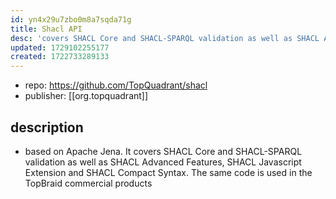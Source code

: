 ```yaml
---
id: yn4x29u7zbo0m8a7sqda71g
title: Shacl API
desc: 'covers SHACL Core and SHACL-SPARQL validation as well as SHACL Advanced Features, SHACL Javascript Extension'
updated: 1729102255177
created: 1722733289133
---
```


- repo: https://github.com/TopQuadrant/shacl
- publisher: [[org.topquadrant]]

## description

- based on Apache Jena. It covers SHACL Core and SHACL-SPARQL validation as well as SHACL Advanced Features, SHACL Javascript Extension and SHACL Compact Syntax. The same code is used in the TopBraid commercial products